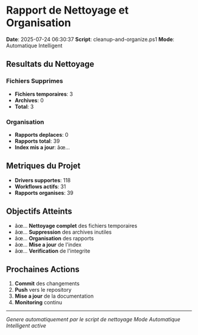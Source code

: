 # Rapport de Nettoyage et Organisation

**Date**: 2025-07-24 06:30:37
**Script**: cleanup-and-organize.ps1
**Mode**: Automatique Intelligent

## Resultats du Nettoyage

### Fichiers Supprimes
- **Fichiers temporaires**: 3
- **Archives**: 0
- **Total**: 3

### Organisation
- **Rapports deplaces**: 0
- **Rapports total**: 39
- **Index mis a jour**: âœ…

## Metriques du Projet

- **Drivers supportes**: 118
- **Workflows actifs**: 31
- **Rapports organises**: 39

## Objectifs Atteints

- âœ… **Nettoyage complet** des fichiers temporaires
- âœ… **Suppression** des archives inutiles
- âœ… **Organisation** des rapports
- âœ… **Mise a jour** de l'index
- âœ… **Verification** de l'integrite

## Prochaines Actions

1. **Commit** des changements
2. **Push** vers le repository
3. **Mise a jour** de la documentation
4. **Monitoring** continu

---

*Genere automatiquement par le script de nettoyage*
*Mode Automatique Intelligent active*

